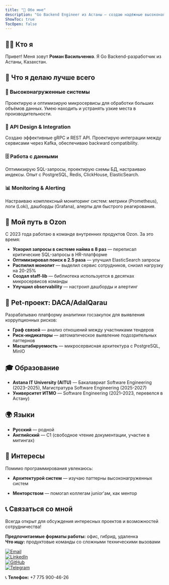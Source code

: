 ```yaml
---
title: "👤 Обо мне"
description: "Go Backend Engineer из Астаны — создаю надёжные высоконагруженные системы"
ShowToc: true
TocOpen: false
---
```


## 🙋‍♂️ Кто я

Привет! Меня зовут **Роман Васильченко**. Я Go Backend-разработчик из Астаны, Казахстан.

<!-- Фокусируюсь на создании надёжных, масштабируемых систем с высокой производительностью. Особенно люблю оптимизировать узкие места и делать системы более observability-friendly.

## 💡 Моя философия разработки

- **Performance First** — измеряю всё, оптимизирую узкие места
- **Code Quality** — читаемый код, хорошая архитектура, переиспользуемые компоненты  
- **Observability** — система должна "говорить" о своём состоянии
- **Team Impact** — делюсь знаниями, создаю инструменты для команды -->

## 🎯 Что я делаю лучше всего

### 🚀 Высоконагруженные системы

Проектирую и оптимизирую микросервисы для обработки больших объёмов данных. Умею находить и устранять узкие места в производительности.

### 🔗 API Design & Integration  

Создаю эффективные gRPC и REST API. Проектирую интеграции между сервисами через Kafka, обеспечиваю backward compatibility.

### 🗄️ Работа с данными

Оптимизирую SQL-запросы, проектирую схемы БД, настраиваю индексы. Опыт с PostgreSQL, Redis, ClickHouse, ElasticSearch.

### 📊 Monitoring & Alerting

Настраиваю комплексный мониторинг систем: метрики (Prometheus), логи (Loki), дашборды (Grafana), алерты для быстрого реагирования.

## 🏢 Мой путь в Ozon

С 2023 года работаю в команде внутренних продуктов Ozon. За это время:

- **Ускорил запросы в системе найма в 8 раз** — переписал критические SQL-запросы в HR-платформе
- **Оптимизировал поиск в 2.5 раза** — улучшил ElasticSearch запросы  
- **Распилил монолит** — выделил сервис сотрудников, снизил нагрузку на 20-25%
- **Создал staff-lib** — библиотека используется в десятках микросервисов команды
- **Улучшил observability** — настроил дашборды и алертинг

## 🔬 Pet-проект: DACA/AdalQarau  

Разрабатываю платформу аналитики госзакупок для выявления коррупционных рисков:

- **Граф связей** — анализ отношений между участниками тендеров
- **Риск-индикаторы** — автоматическое выявление подозрительных паттернов  
- **Масштабируемость** — микросервисная архитектура с PostgreSQL, MinIO
<!-- - **Impact** — используется правоохранительными органами РК -->

## 🎓 Образование

- **Astana IT University (AITU)** — Бакалавриат Software Engineering (2023–2025), Магистратура Software Engineering (2025-2027)
- **Университет ИТМО** — Software Engineering (2021–2023, перевелся в Астану)

## 🌍 Языки

- **Русский** — родной
- **Английский** — C1 (свободное чтение документации, участие в митингах)

## 🎨 Интересы

Помимо программирования увлекаюсь:

- **Архитектурой систем** — изучаю паттерны высоконагруженных систем
<!-- - **Open Source** — контрибучу в проекты, делюсь наработками -->
- **Менторством** — помогал коллегам junior'ам, как ментор

## 📞 Связаться со мной

Всегда открыт для обсуждения интересных проектов и возможностей сотрудничества!

**Предпочитаемые форматы работы:** офис, гибрид, удаленка  
**Что ищу:** продуктовые команды со сложными техническими вызовами

[![Email](https://img.shields.io/badge/Email-roman.vassilchenko.work%40gmail.com-red?style=for-the-badge&logo=gmail)](mailto:roman.vassilchenko.work@gmail.com)  
[![LinkedIn](https://img.shields.io/badge/LinkedIn-rovassilchenko-blue?style=for-the-badge&logo=linkedin)](https://www.linkedin.com/in/rovassilchenko/)  
[![GitHub](https://img.shields.io/badge/GitHub-RomanVassilchenko-black?style=for-the-badge&logo=github)](https://github.com/RomanVassilchenko)  
[![Telegram](https://img.shields.io/badge/Telegram-Roman__Vassilchenko-blue?style=for-the-badge&logo=telegram)](https://t.me/Roman_Vassilchenko)  

📞 **Телефон:** +7 775 900-46-26
